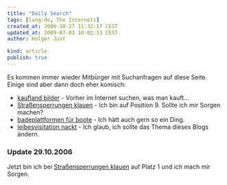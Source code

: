 ```yaml
---
title: "Daily Search"
tags: [lang:de, The Internets]
created_at: 2006-10-27 11:32:17 CEST
updated_at: 2009-07-03 10:02:33 CEST
author: Holger Just

kind: article
publish: true
---
```


Es kommen immer wieder Mitbürger mit Suchanfragen auf diese Seite. Einige sind aber dann doch eher komisch:

* [kaufland bilder](http://www.google.de/search?q=kaufland+bilder&hl=de&lr=&start=10&sa=N) - Vorher im Internet suchen, was man kauft...
* [Straßensperrungen klauen](http://www.google.de/search?num=100&hl=de&q=Stra%C3%9Fensperrungen+klauen&btnG=Suche&meta=) - Ich bin auf Position 9. Sollte ich mir Sorgen machen?
* [badeplattformen für boote](http://www.google.de/search?q=badeplattformen+f%C3%BCr+boote&start=0&ie=utf-8&oe=utf-8&meta=lr%3Dlang_de&client=firefox-a&rls=org.mozilla:de:official) - Ich hätt auch gern so ein Ding.
* [leibesvisitation nackt](http://www.google.de/search?q=leibesvisitation+nackt&hl=de&lr=&newwindow=1&c2coff=1&start=20&sa=N) - Ich glaub, ich sollte das Thema dieses Blogs ändern.

### Update 29.10.2006

Jetzt bin ich bei [Straßensperrungen klauen](http://www.google.de/search?num=100&hl=de&q=Stra%C3%9Fensperrungen+klauen&btnG=Suche&meta=) auf Platz 1 und ich mach mir Sorgen.
